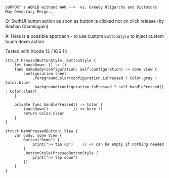 ```
SUPPORT a WORLD without WAR -->  vs. Greedy Oligarchs and Dictators
May Democracy Reign... 
```

Q: SwiftUI button action as soon as button is clicked not on click release (by Roshan Chamlagain)

A: Here is a possible approach - to use custom `ButtonStyle` to inject custom touch down action

Tested with Xcode 12 / iOS 14

```
struct PressedButtonStyle: ButtonStyle {
    let touchDown: () -> ()
    func makeBody(configuration: Self.Configuration) -> some View {
        configuration.label
            .foregroundColor(configuration.isPressed ? Color.gray : Color.blue)
            .background(configuration.isPressed ? self.handlePressed() : Color.clear)
    }

    private func handlePressed() -> Color {
        touchDown()           // << here !!
        return Color.clear
    }
}

struct DemoPressedButton: View {
    var body: some View {
        Button("Demo") {
            print(">> tap up")    // << can be empty if nothing needed
        }
        .buttonStyle(PressedButtonStyle {
            print(">> tap down")
        })
    }
}
```
